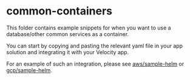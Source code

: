 # common-containers

This folder contains example snippets for when you want to use a database/other common services as a container.

You can start by copying and pasting the relevant yaml file in your app solution and integrating it with your Velocity app.

For an example of such an integration, please see [aws/sample-helm](../../../getting-started/aws/sample-helm) or [gcp/sample-helm](../../../getting-started/gcp/sample-helm).
